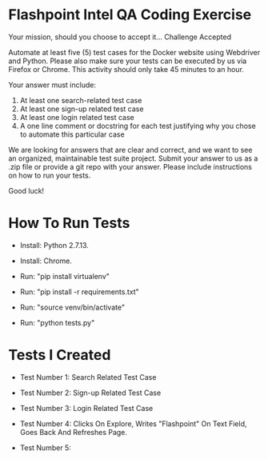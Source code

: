 # Flashpoint Intel QA Coding Exercise

Your mission, should you choose to accept it... Challenge Accepted

Automate at least five (5)  test cases for the Docker website using Webdriver and Python. Please also make sure your tests can be executed by us via Firefox or Chrome.  This activity should only take 45 minutes to an hour.

Your answer must include:
1.	At least one search-related test case
2.	At least one sign-up related test case
3.	At least one login related test case
4.	A one line comment or docstring for each test justifying why you chose to automate this particular case

We are looking for answers that are clear and correct, and we want to see an organized, maintainable test suite project.  Submit your answer to us as a .zip file or provide a git repo with your answer.  Please include instructions on how to run your tests.

Good luck!

# How To Run Tests

* Install: Python 2.7.13.

* Install: Chrome.

* Run: "pip install virtualenv"

* Run: "pip install -r requirements.txt"

* Run: "source venv/bin/activate"

* Run: "python tests.py"

# Tests I Created

* Test Number 1: Search Related Test Case

* Test Number 2: Sign-up Related Test Case

* Test Number 3: Login Related Test Case

* Test Number 4: Clicks On Explore, Writes "Flashpoint" On Text Field, Goes Back And Refreshes Page.

* Test Number 5: 



 